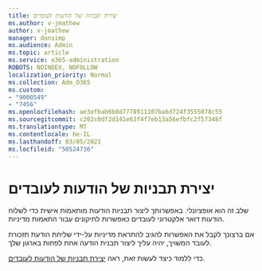```yaml
---
title: יצירת תבניות של הודעות לעובדים
ms.author: v-jmathew
author: v-jmathew
manager: dansimp
ms.audience: Admin
ms.topic: article
ms.service: o365-administration
ROBOTS: NOINDEX, NOFOLLOW
localization_priority: Normal
ms.collection: Adm_O365
ms.custom:
- "9000549"
- "7456"
ms.openlocfilehash: ae3efbab6b8d7778911107ba6d724f3555078c55
ms.sourcegitcommit: c202c0df2d141e63f4f7eb13a56efbfc2f57348f
ms.translationtype: MT
ms.contentlocale: he-IL
ms.lasthandoff: 03/05/2021
ms.locfileid: "50524736"
---
```

# <a name="create-employee-notice-templates"></a>יצירת תבניות של הודעות לעובדים

שלב זה הוא אופציונלי. באפשרותך ליצור תבניות הודעות מותאמות אישית כדי לשלוח הודעות דואר אלקטרוני לעובדים כאפשרות לתיקונים עבור התאמות מדיניות.

אם ברצונך לקבל את האפשרות להגיב להתראת מדיניות על-ידי שליחת הודעת תזכורת לעובד המשויך, יהיה עליך ליצור תבנית הודעה אחת לפחות בארגון שלך.

כדי ללמוד כיצד לעשות זאת, ראה [יצירת תבניות של הודעות לעובדים](https://go.microsoft.com/fwlink/?linkid=2129080).
